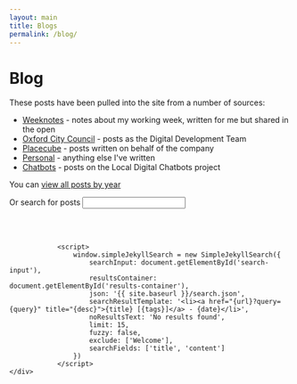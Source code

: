 ```yaml
---
layout: main
title: Blogs
permalink: /blog/
--- 
```

<div class="page-header">
<h1>Blog</h1>
</div>

These posts have been pulled into the site from a number of sources:
- [Weeknotes](/tags/weeknotes/) - notes about my working week, written for me but shared in the open
- [Oxford City Council](/tags/oxford/) - posts as the Digital Development Team
- [Placecube](/tags/placecube/) - posts written on behalf of the company
- [Personal](/tags/personal/) - anything else I've written
- [Chatbots](https://localdigitalchatbots.github.io/archive/) - posts on the Local Digital Chatbots project
 
 
You can [view all posts by year](/all-posts/)
<div>
    <div>
         <label for="search-input">Or search for posts</label>
         <input type="search" id="search-input" placeholder=" ">

<br/><br/>
         <ul id="results-container"></ul>
    </div>

                <script>
                    window.simpleJekyllSearch = new SimpleJekyllSearch({
                        searchInput: document.getElementById('search-input'),
                        resultsContainer: document.getElementById('results-container'),
                        json: '{{ site.baseurl }}/search.json',
                        searchResultTemplate: '<li><a href="{url}?query={query}" title="{desc}">{title} [{tags}]</a> - {date}</li>',
                        noResultsText: 'No results found',
                        limit: 15,
                        fuzzy: false,
                        exclude: ['Welcome'],
                        searchFields: ['title', 'content']
                    })
                </script>
    </div>  
